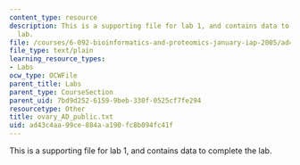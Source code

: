 ```yaml
---
content_type: resource
description: This is a supporting file for lab 1, and contains data to complete the
  lab.
file: /courses/6-092-bioinformatics-and-proteomics-january-iap-2005/ad43c4aa99ce884aa190fc8b094fc41f_ovary_AD_public.txt
file_type: text/plain
learning_resource_types:
- Labs
ocw_type: OCWFile
parent_title: Labs
parent_type: CourseSection
parent_uid: 7bd9d252-6159-9beb-330f-0525cf7fe294
resourcetype: Other
title: ovary_AD_public.txt
uid: ad43c4aa-99ce-884a-a190-fc8b094fc41f
---
```

This is a supporting file for lab 1, and contains data to complete the lab.

